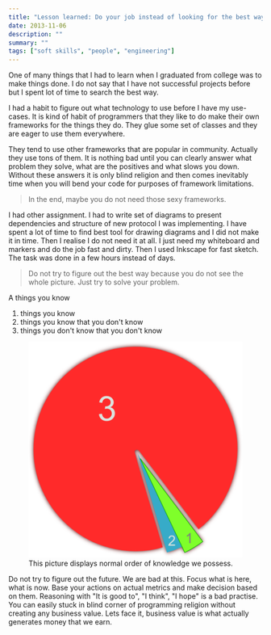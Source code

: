 ```yaml
---
title: "Lesson learned: Do your job instead of looking for the best way."
date: 2013-11-06
description: ""
summary: ""
tags: ["soft skills", "people", "engineering"]
---
```


One of many things that I had to learn when I graduated from college was to make things done. I do not say that I have not successful projects before but I spent lot of time to search the best way.

I had a habit to figure out what technology to use before I have my use-cases. It is kind of habit of programmers that they like to do make their own frameworks for the things they do. They glue some set of classes and they are eager to use them everywhere.

They tend to use other frameworks that are popular in community. Actually they use tons of them. It is nothing bad until you can clearly answer what problem they solve, what are the positives and what slows you down. Without these answers it is only blind religion and then comes inevitably time when you will bend your code for purposes of framework limitations.

> In the end, maybe you do not need those sexy frameworks.

I had other assignment. I had to write set of diagrams to present dependencies and structure of new protocol I was implementing. I have spent a lot of time to find best tool for drawing diagrams and I did not make it in time. Then I realise I do not need it at all. I just need my whiteboard and markers and do the job fast and dirty. Then I used Inkscape for fast sketch. The task was done in a few hours instead of days.

> Do not try to figure out the best way because you do not see the whole picture. Just try to solve your problem.

A things you know

1. things you know
2. things you know that you don't know
3. things you don't know that you don't know

<figure>
  <img src="things_you_know.png" >
  <figcaption>
    This picture displays normal order of knowledge we possess.
  </figcaption>
</figure>

Do not try to figure out the future. We are bad at this. Focus what is here, what is now. Base your actions on actual metrics and make decision based on them. Reasoning with "It is good to", "I think", "I hope" is a bad practise. You can easily stuck in blind corner of programming religion without creating any business value. Lets face it, business value is what actually generates money that we earn.
